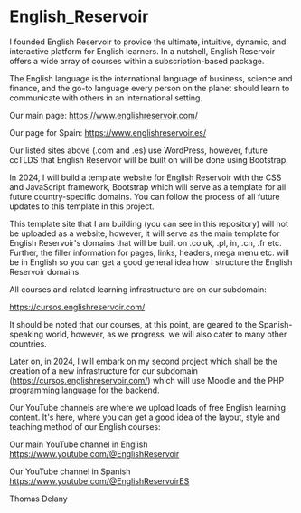 # English_Reservoir

I founded English Reservoir to provide the ultimate, intuitive, dynamic, and interactive platform for English learners. In a nutshell, English Reservoir offers a wide array of courses within a subscription-based package.

The English language is the international language of business, science and finance, and the go-to language every person on the planet should learn to communicate with others in an international setting.

Our main page: https://www.englishreservoir.com/ 

Our page for Spain: https://www.englishreservoir.es/

Our listed sites above (.com and .es) use WordPress, however, future ccTLDS that English Reservoir will be built on will be done using Bootstrap. 

In 2024, I will build a template website for English Reservoir with the CSS and JavaScript framework, Bootstrap which will serve as a template for all future country-specific domains. You can follow the process of all future updates to this template in this project. 

This template site that I am building (you can see in this repository) will not be uploaded as a website, however, it will serve as the main template for English Reservoir's domains that will be built on .co.uk, .pl, in, .cn, .fr etc. Further, the filler information for pages, links, headers, mega menu etc. will be in English so you can get a good general idea how I structure the English Reservoir domains. 

All courses and related learning infrastructure are on our subdomain: 

https://cursos.englishreservoir.com/ 

It should be noted that our courses, at this point, are geared to the Spanish-speaking world, however, as we progress, we will also cater to many other countries.  

Later on, in 2024, I will embark on my second project which shall be the creation of a new infrastructure for our subdomain (https://cursos.englishreservoir.com/) which will use Moodle and the PHP programming language for the backend. 

Our YouTube channels are where we upload loads of free English learning content. It's here, where you can get a good idea of the layout, style and teaching method of our English courses:

Our main YouTube channel in English https://www.youtube.com/@EnglishReservoir 

Our YouTube channel in Spanish https://www.youtube.com/@EnglishReservoirES 

Thomas Delany
